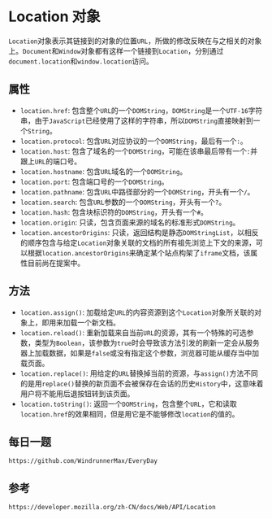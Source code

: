 # Location 对象

`Location`对象表示其链接到的对象的位置`URL`，所做的修改反映在与之相关的对象上。`Document`和`Window`对象都有这样一个链接到`Location`，分别通过`document.location`和`window.location`访问。

## 属性

- `location.href`: 包含整个`URL`的一个`DOMString`，`DOMString`是一个`UTF-16`字符串，由于`JavaScript`已经使用了这样的字符串，所以`DOMString`直接映射到一个`String`。
- `location.protocol`: 包含`URL`对应协议的一个`DOMString`，最后有一个`:`。
- `location.host`: 包含了域名的一个`DOMString`，可能在该串最后带有一个`:`并跟上`URL`的端口号。
- `location.hostname`: 包含`URL`域名的一个`DOMString`。
- `location.port`: 包含端口号的一个`DOMString`。
- `location.pathname`: 包含`URL`中路径部分的一个`DOMString`，开头有一个`/`。
- `location.search`: 包含`URL`参数的一个`DOMString`，开头有一个`?`。
- `location.hash`: 包含块标识符的`DOMString`，开头有一个`#`。
- `location.origin`: 只读，包含页面来源的域名的标准形式`DOMString`。
- `location.ancestorOrigins`: 只读，返回结构是静态`DOMStringList`，以相反的顺序包含与给定`Location`对象关联的文档的所有祖先浏览上下文的来源，可以根据`location.ancestorOrigins`来确定某个站点构架了`iframe`文档，该属性目前尚在提案中。

## 方法

- `location.assign()`: 加载给定`URL`的内容资源到这个`Location`对象所关联的对象上，即用来加载一个新文档。
- `location.reload()`: 重新加载来自当前`URL`的资源，其有一个特殊的可选参数，类型为`Boolean`，该参数为`true`时会导致该方法引发的刷新一定会从服务器上加载数据，如果是`false`或没有指定这个参数，浏览器可能从缓存当中加载页面。
- `location.replace()`: 用给定的`URL`替换掉当前的资源，与`assign()`方法不同的是用`replace()`替换的新页面不会被保存在会话的历史`History`中，这意味着用户将不能用后退按钮转到该页面。
- `location.toString()`: 返回一个`DOMString`，包含整个`URL`，它和读取`location.href`的效果相同，但是用它是不能够修改`location`的值的。

## 每日一题

```
https://github.com/WindrunnerMax/EveryDay
```

## 参考

```
https://developer.mozilla.org/zh-CN/docs/Web/API/Location
```
